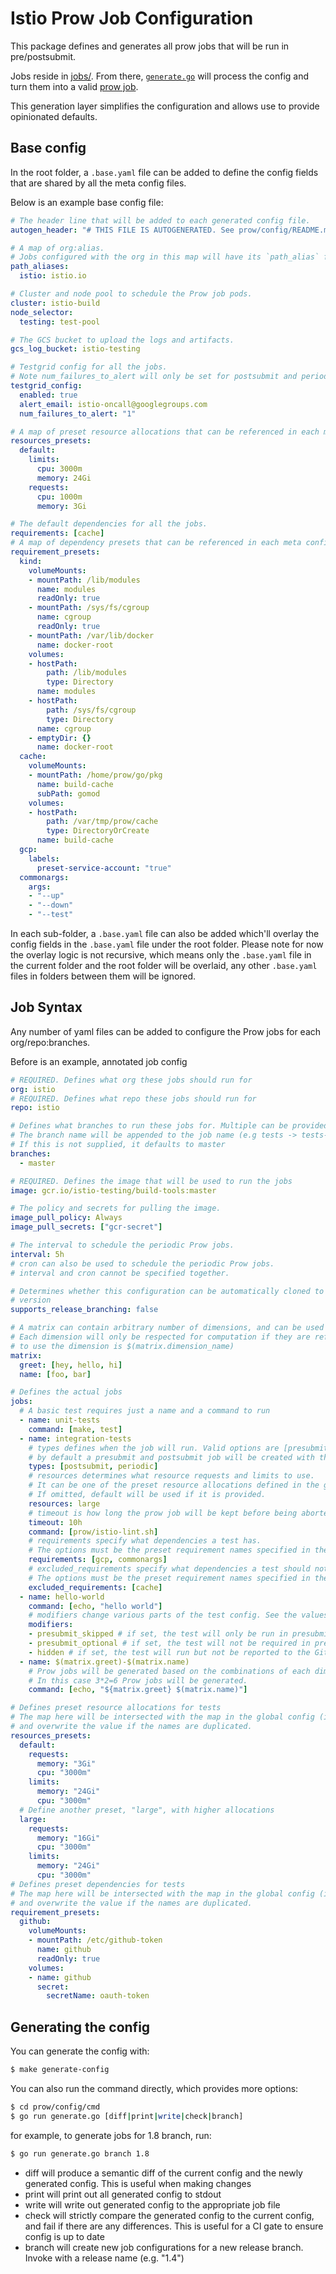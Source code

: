 # Istio Prow Job Configuration

This package defines and generates all prow jobs that will be run in pre/postsubmit.

Jobs reside in [jobs/](./jobs/). From there, [`generate.go`](./generate.go) will process the config and turn them into a valid [prow job](https://github.com/kubernetes/test-infra/blob/master/prow/jobs.md).

This generation layer simplifies the configuration and allows use to provide opinionated defaults.

## Base config

In the root folder, a `.base.yaml` file can be added to define the config fields that are shared by all the meta config files.

Below is an example base config file:

```yaml
# The header line that will be added to each generated config file.
autogen_header: "# THIS FILE IS AUTOGENERATED. See prow/config/README.md\n"

# A map of org:alias.
# Jobs configured with the org in this map will have its `path_alias` field.
path_aliases:
  istio: istio.io

# Cluster and node pool to schedule the Prow job pods.
cluster: istio-build
node_selector:
  testing: test-pool

# The GCS bucket to upload the logs and artifacts.
gcs_log_bucket: istio-testing

# Testgrid config for all the jobs.
# Note num_failures_to_alert will only be set for postsubmit and periodic jobs.
testgrid_config:
  enabled: true
  alert_email: istio-oncall@googlegroups.com
  num_failures_to_alert: "1"

# A map of preset resource allocations that can be referenced in each meta config file.
resources_presets:
  default:
    limits:
      cpu: 3000m
      memory: 24Gi
    requests:
      cpu: 1000m
      memory: 3Gi

# The default dependencies for all the jobs.
requirements: [cache]
# A map of dependency presets that can be referenced in each meta config file.
requirement_presets:
  kind:
    volumeMounts:
    - mountPath: /lib/modules
      name: modules
      readOnly: true
    - mountPath: /sys/fs/cgroup
      name: cgroup
      readOnly: true
    - mountPath: /var/lib/docker
      name: docker-root
    volumes:
    - hostPath:
        path: /lib/modules
        type: Directory
      name: modules
    - hostPath:
        path: /sys/fs/cgroup
        type: Directory
      name: cgroup
    - emptyDir: {}
      name: docker-root
  cache:
    volumeMounts:
    - mountPath: /home/prow/go/pkg
      name: build-cache
      subPath: gomod
    volumes:
    - hostPath:
        path: /var/tmp/prow/cache
        type: DirectoryOrCreate
      name: build-cache
  gcp:
    labels:
      preset-service-account: "true"
  commonargs:
    args:
    - "--up"
    - "--down"
    - "--test"
```

In each sub-folder, a `.base.yaml` file can also be added which'll overlay the
config fields in the `.base.yaml` file under the root folder. Please note for
now the overlay logic is not recursive, which means only the `.base.yaml` file
in the current folder and the root folder will be overlaid, any other
`.base.yaml` files in folders between them will be ignored.

## Job Syntax

Any number of yaml files can be added to configure the Prow jobs for each org/repo:branches.

Before is an example, annotated job config

```yaml
# REQUIRED. Defines what org these jobs should run for
org: istio
# REQUIRED. Defines what repo these jobs should run for
repo: istio

# Defines what branches to run these jobs for. Multiple can be provided
# The branch name will be appended to the job name (e.g tests -> tests-master)
# If this is not supplied, it defaults to master
branches:
  - master

# REQUIRED. Defines the image that will be used to run the jobs
image: gcr.io/istio-testing/build-tools:master

# The policy and secrets for pulling the image.
image_pull_policy: Always
image_pull_secrets: ["gcr-secret"]

# The interval to schedule the periodic Prow jobs.
interval: 5h
# cron can also be used to schedule the periodic Prow jobs.
# interval and cron cannot be specified together.

# Determines whether this configuration can be automatically cloned to create a release branch
# version
supports_release_branching: false

# A matrix can contain arbitrary number of dimensions, and can be used to easily define a combination of Prow jobs.
# Each dimension will only be respected for computation if they are referenced in the Prow job config, and the syntax
# to use the dimension is $(matrix.dimension_name)
matrix:
  greet: [hey, hello, hi]
  name: [foo, bar]

# Defines the actual jobs
jobs:
  # A basic test requires just a name and a command to run
  - name: unit-tests
    command: [make, test]
  - name: integration-tests
    # types defines when the job will run. Valid options are [presubmit, postsubmit, periodic].
    # by default a presubmit and postsubmit job will be created with the same config
    types: [postsubmit, periodic]
    # resources determines what resource requests and limits to use.
    # It can be one of the preset resource allocations defined in the global config and file config.
    # If omitted, default will be used if it is provided.
    resources: large
    # timeout is how long the prow job will be kept before being aborted.
    timeout: 10h
    command: [prow/istio-lint.sh]
    # requirements specify what dependencies a test has.
    # The options must be the preset requirement names specified in the requirement_presets field in the global config and file config.
    requirements: [gcp, commonargs]
    # excluded_requirements specify what dependencies a test should not have.
    # The options must be the preset requirement names specified in the requirement_presets field in the global config and file config.
    excluded_requirements: [cache]
  - name: hello-world
    command: [echo, "hello world"]
    # modifiers change various parts of the test config. See the values below
    modifiers:
    - presubmit_skipped # if set, the test will only be run in presubmit by explicitly calling /test on it
    - presubmit_optional # if set, the test will not be required in presubmit
    - hidden # if set, the test will run but not be reported to the GitHub UI
  - name: $(matrix.greet)-$(matrix.name)
    # Prow jobs will be generated based on the combinations of each dimension.
    # In this case 3*2=6 Prow jobs will be generated.
    command: [echo, "${matrix.greet} $(matrix.name)"]

# Defines preset resource allocations for tests
# The map here will be intersected with the map in the global config (if there is),
# and overwrite the value if the names are duplicated.
resources_presets:
  default:
    requests:
      memory: "3Gi"
      cpu: "3000m"
    limits:
      memory: "24Gi"
      cpu: "3000m"
  # Define another preset, "large", with higher allocations
  large:
    requests:
      memory: "16Gi"
      cpu: "3000m"
    limits:
      memory: "24Gi"
      cpu: "3000m"
# Defines preset dependencies for tests
# The map here will be intersected with the map in the global config (if there is),
# and overwrite the value if the names are duplicated.
requirement_presets:
  github:
    volumeMounts:
    - mountPath: /etc/github-token
      name: github
      readOnly: true
    volumes:
    - name: github
      secret:
        secretName: oauth-token
```

## Generating the config

You can generate the config with:

```bash
$ make generate-config
```

You can also run the command directly, which provides more options:

```bash
$ cd prow/config/cmd
$ go run generate.go [diff|print|write|check|branch]
```

for example, to generate jobs for 1.8 branch, run:

```bash
$ go run generate.go branch 1.8
```

* diff will produce a semantic diff of the current config and the newly generated config. This is useful when making changes
* print will print out all generated config to stdout
* write will write out generated config to the appropriate job file
* check will strictly compare the generated config to the current config, and fail if there are any differences. This is useful for a CI gate to ensure config is up to date
* branch will create new job configurations for a new release branch. Invoke with a release name (e.g. "1.4")
